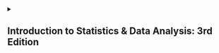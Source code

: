 <details>
  <summary><h2>Introduction to Statistics & Data Analysis: 3rd Edition</h2></summary>

  ### Chapter 1: The Role of Statistics and the Data Analysis Process

  <p>O uso da estatística está cada vez mais disseminado no mundo atual por consequência de sua utilização e aplicação prática. Ainda assim, muitos acreditam que se trata de uma disicplina desnecessária e muitas vezes utilizada somente para fundamentar mentiras através dos dados coletados, campanhas de marketing suspiciosas, para dizer o mínimo, e narrativas sociais dos grupos sociais e econômicos dominantes. Contudo, a estatística é muito utilizada em várias áreas do conhecimento, de modo que ela se torna imprescindível em um mundo cada vez mais complexo e abarrotado de interações.</p>

  <p>Mesmo em meio à desconfianças, a estatística está se tornando mais popular entre o público que não contribui diariamente com ela. Isso porque ela dá ferramentas necessárias para pensar além do óbvio e do genérico, facilitando a compreensão dos eventos naturais e sociais e formando uma maneira de pensar para além da bestialidade social e individual. Nessa cadência, vão se formando mais e mais pessoas interessadas e pelos menos compreender sua utilidade prática.</p>

  ##### Questions:

   1. Quais são os principais argumentos que sustentam a ideia de que a estatística é uma ferramenta positiva, em vez de uma forma de engano?
   2. Como a alfabetização estatística pode impactar a maneira como as pessoas consomem informações na mídia?
   3. De que forma a compreensão de métodos estatísticos pode melhorar as decisões em áreas como saúde e negócios?
   4. Quais são os desafios enfrentados por aqueles que não possuem uma formação em estatística na avaliação de dados apresentados publicamente?
   5. Por que é importante que a alfabetização estatística seja um componente básico da educação formal
   6. Quais são os efeitos da falta de entendimento sobre variabilidade nos dados ao tomar decisões informadas?

   ##### Asnwers:

   1. Sua utilidade prática e fundamental nos campos científicos como Engenharia, Climatologia, criminalidade foresense, Agricultura e Matemática. Sem estatística, o estudo e prática dessas áreas ficaria seriamente comprometida.
   2. Através do entendimento geral de que a estatística é uma ferramenta de entendimento do mundo para além do básico e do genérico e que a estatística é uma ferramenta de aprofundamento do entendimento dos acontecimentos e das chances de repetições ou não desses acontecimentos. Ou seja, a alfabetização em estatística possibilita o despreendimento de narrativas genéricas e nocivas.
   3. De forma a facilitar a interpretação de comportamentos e padrões de dados clínicos e financeiros que não são óbvios nem de fácil entendimento à primeira vista e que não possíveis de serem analizados somente com a capacidade de processamento humana.
   4. Dois desafios básicos: o de serem facilmente manipulados por campanhas e narrativas suspeitas e limitar o próprio pensamento à situações atuais, sem a capacidade fazer uma correlação entre o passado, presente e futuro.
   5. É importante porque traz à mente de quem está envolvido a utilidade prática da estatística e sua necessidade de ser incorporada ao repertório comum de qualquer pessoa de modo a facilitar a interpretação dos acontecimentos e avaliação das melhores opções de ação.
   6. Os efeitos podem ser variados pois a estatística por si só não garantem certeza nas tomadas de decisões, ela por si só não fará um fracasso se tornar sucesso e vice-versa. Do mesmo jeito que pode ajudar muito no começo, aos poucos os avanços se tornam cada vez mais marginas devido à uma tendência de acumulação de dados. Quanto mais dados para se tomar uma decisão, mais complexa e tardia será a tomada de decisão: ter mais escolhas não é necessariamente melhor sempre.

  <br>
  
  #### 1.1: Three reasons to study statistics

</details>
